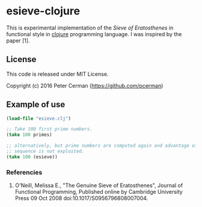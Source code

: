 # esieve-clojure

This is experimental implementation of the _Sieve of Eratosthenes_ in functional
style in [clojure](https://clojure.org) programming language.
I was inspired by the paper [1].

## License

This code is released under MIT License.

Copyright (c) 2016 Peter Cerman (https://github.com/pcerman)

## Example of use
```clojure
(load-file "esieve.clj")

;; Take 100 first prime numbers.
(take 100 primes)

;; alternatively, but prime numbers are computed again and advantage of lazy
;; sequence is not exploited.
(take 100 (esieve))
```

### Referencies

1. O'Neill, Melissa E., "The Genuine Sieve of Eratosthenes",
   Journal of Functional Programming,
   Published online by Cambridge University Press 09 Oct 2008
   doi:10.1017/S0956796808007004.
